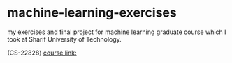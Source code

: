 # machine-learning-exercises
my exercises and final project for machine learning graduate course which I took at Sharif University of Technology.

(CS-22828) [course link:](https://sut-ml.github.io/index.html)
